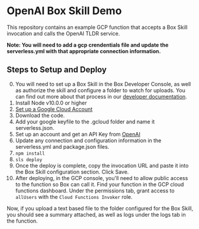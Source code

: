 # OpenAI Box Skill Demo
This repository contains an example GCP function that accepts a Box Skill invocation and calls the OpenAI TLDR service.

**Note: You will need to add a gcp crendentials file and update the serverless.yml with that appropriate connection information.**

## Steps to Setup and Deploy

0. You will need to set up a Box Skill in the Box Developer Console, as well as authorize the skill and configure a folder to watch for uploads. You can find out more about that process in our [developer documentation](https://developer.box.com/guides/applications/custom-skills/setup/). 
1. Install Node v10.0.0 or higher
2. [Set up a Google Cloud Account](https://serverless.com/framework/docs/providers/google/guide/credentials/)
3. Download the code.
4. Add your google keyfile to the .gcloud folder and name it serverless.json.
5. Set up an account and get an API Key from [OpenAI](https://platform.openai.com/docs/quickstart/introduction) 
6. Update any connection and configuration information in the serverless.yml and package.json files. 
7. `npm install`
8. `sls deploy`
9. Once the deploy is complete, copy the invocation URL and paste it into the Box Skill configuration section. Click Save.
10. After deploying, in the GCP console, you'll need to allow public access to the function so Box can call it. Find your function in the GCP cloud functions dashboard. Under the permissions tab, grant access to `allUsers` with the `Cloud Functions Invoker` role. 

Now, if you upload a text based file to the folder configured for the Box Skill, you should see a summary attached, as well as logs under the logs tab in the function.
